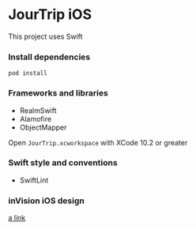 # JourTrip iOS

This project uses Swift 

### Install dependencies

```
pod install

```

### Frameworks and libraries
- RealmSwift
- Alamofire
- ObjectMapper

Open `JourTrip.xcworkspace` with XCode 10.2 or greater

### Swift style and conventions
- SwiftLint

### inVision iOS design
[a link](https://projects.invisionapp.com/share/QHRRO8M6KS9#/screens/360606949)
